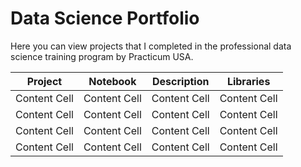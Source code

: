 # Data Science Portfolio 

Here you can view projects that I completed in the professional data science training program by Practicum USA.

|    Project    |    Notebook   |   Description    |   Libraries   |
| ------------- | ------------- | -------------    | ------------- |
| Content Cell  | Content Cell  | Content Cell     | Content Cell  |
| Content Cell  | Content Cell   | Content Cell     | Content Cell  |
| Content Cell  | Content Cell  | Content Cell     | Content Cell  |
| Content Cell  | Content Cell  | Content Cell     | Content Cell  |
